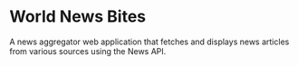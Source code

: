 # World News Bites
 A news aggregator web application that fetches and displays news articles from various sources using the News API.
